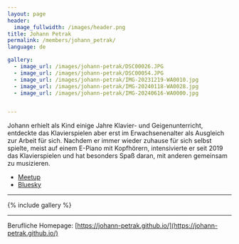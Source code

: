 ```yaml
---
layout: page
header:
  image_fullwidth: /images/header.png
title: Johann Petrak
permalink: /members/johann_petrak/
language: de

gallery:
  - image_url: /images/johann-petrak/DSC00026.JPG
  - image_url: /images/johann-petrak/DSC00054.JPG
  - image_url: /images/johann-petrak/IMG-20231219-WA0010.jpg
  - image_url: /images/johann-petrak/IMG-20240118-WA0028.jpg
  - image_url: /images/johann-petrak/IMG-20240616-WA0000.jpg


---
```



Johann erhielt als Kind einige Jahre Klavier- und Geigenunterricht, entdeckte das Klavierspielen aber erst im Erwachsenenalter als Ausgleich zur Arbeit für sich. Nachdem er immer wieder zuhause für sich selbst spielte, meist auf einem E-Piano mit Kopfhörern, intensivierte er seit 2019 das Klavierspielen und hat besonders Spaß daran, mit anderen gemeinsam zu musizieren.

* [Meetup](https://www.meetup.com/members/182637050/)
* [Bluesky](https://bsky.app/profile/johann-petrak.bsky.social)
<!-- * [YouTube](https://www.youtube.com/@JohannPetrak) -->
<!-- * [Soundcloud](https://soundcloud.com/johann-petrak) -->

----

{% include gallery %}

----

Berufliche Homepage: [https://johann-petrak.github.io/](https://johann-petrak.github.io/)
